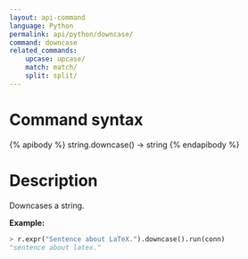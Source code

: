 ```yaml
---
layout: api-command
language: Python
permalink: api/python/downcase/
command: downcase
related_commands:
    upcase: upcase/
    match: match/
    split: split/
---
```


# Command syntax #

{% apibody %}
string.downcase() &rarr; string
{% endapibody %}

# Description #

Downcases a string.

__Example:__

```py
> r.expr("Sentence about LaTeX.").downcase().run(conn)
"sentence about latex."
```
